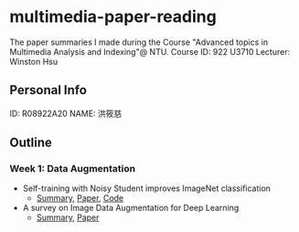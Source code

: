 # multimedia-paper-reading
The paper summaries I made during the Course "Advanced topics in Multimedia Analysis and Indexing"@ NTU.
Course ID: 922 U3710
Lecturer: Winston Hsu

## Personal Info
ID: R08922A20
NAME: 洪筱慈

## Outline
### Week 1: Data Augmentation
* Self-training with Noisy Student improves ImageNet classification  
    - [Summary](Noisy_Student.md), [Paper](https://arxiv.org/abs/1911.04252), [Code](https://github.com/google-research/noisystudent)
* A survey on Image Data Augmentation for Deep Learning  
    - [Summary](img_data_Aug.md), [Paper](https://journalofbigdata.springeropen.com/track/pdf/10.1186/s40537-019-0197-0.pdf)